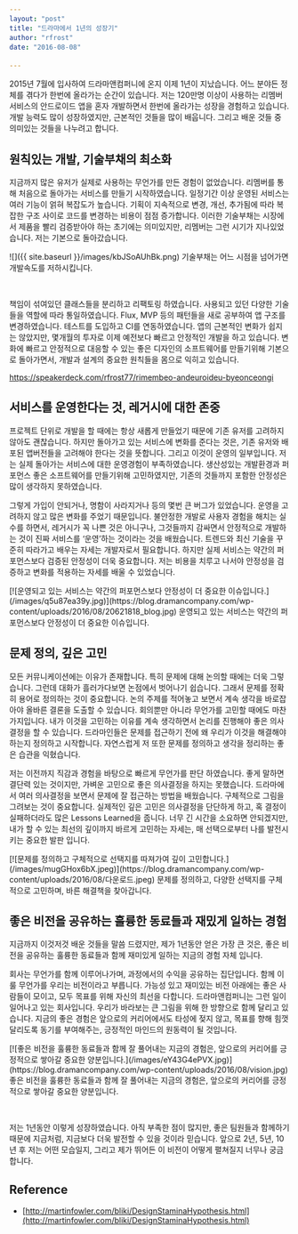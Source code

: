 ```yaml
---
layout: "post"
title: "드라마에서 1년의 성장기"
author: "rfrost"
date: "2016-08-08"

---
```


2015년 7월에 입사하여 드라마앤컴퍼니에 온지 이제 1년이 지났습니다. 어느 분야든 정체를 겪다가 한번에 올라가는 순간이 있습니다. 저는 120만명 이상이 사용하는 리멤버 서비스의 안드로이드 앱을 혼자 개발하면서 한번에 올라가는 성장을 경험하고 있습니다. 개발 능력도 많이 성장하였지만, 근본적인 것들을 많이 배웁니다. 그리고 배운 것들 중 의미있는 것들을 나누려고 합니다.

## 원칙있는 개발, 기술부채의 최소화

지금까지 많은 유저가 실제로 사용하는 무언가를 만든 경험이 없었습니다. 리멤버를 통해 처음으로 돌아가는 서비스를 만들기 시작하였습니다. 일정기간 이상 운영된 서비스는 여러 기능이 얽혀 복잡도가 높습니다. 기획이 지속적으로 변경, 개선, 추가됨에 따라 복잡한 구조 사이로 코드를 변경하는 비용이 점점 증가합니다. 이러한 기술부채는 시장에서 제품을 빨리 검증받아야 하는 초기에는 의미있지만, 리멤버는 그런 시기가 지나있었습니다. 저는 기본으로 돌아갔습니다.

<caption id="attachment\_648" align="aligncenter" width="529">![]({{ site.baseurl }}/images/kbJSoAUhBk.png) 기술부채는 어느 시점을 넘어가면 개발속도를 저하시킵니다.</caption>

 

책임이 섞여있던 클래스들을 분리하고 리팩토링 하였습니다. 사용되고 있던 다양한 기술들을 역할에 따라 통일하였습니다. Flux, MVP 등의 패턴들을 새로 공부하여 앱 구조를 변경하였습니다. 테스트를 도입하고 CI를 연동하였습니다. 앱의 근본적인 변화가 쉽지는 않았지만, 몇개월의 투자로 이제 예전보다 빠르고 안정적인 개발을 하고 있습니다. 변화에 빠르고 안정적으로 대응할 수 있는 좋은 디자인의 소프트웨어를 만들기위해 기본으로 돌아가면서, 개발과 설계의 중요한 원칙들을 몸으로 익히고 있습니다.

https://speakerdeck.com/rfrost77/rimembeo-andeuroideu-byeonceongi

## 서비스를 운영한다는 것, 레거시에 대한 존중

프로젝트 단위로 개발을 할 때에는 항상 새롭게 만들었기 때문에 기존 유저를 고려하지 않아도 괜찮습니다. 하지만 돌아가고 있는 서비스에 변화를 준다는 것은, 기존 유저와 배포된 앱버전들을 고려해야 한다는 것을 뜻합니다. 그리고 이것이 운영의 일부입니다. 저는 실제 돌아가는 서비스에 대한 운영경험이 부족하였습니다. 생산성있는 개발환경과 퍼포먼스 좋은 소프트웨어를 만들기위해 고민하였지만, 기존의 것들까지 포함한 안정성은 많이 생각하지 못하였습니다.

그렇게 가입이 안되거나, 명함이 사라지거나 등의 몇번 큰 버그가 있었습니다. 운영을 고려하지 않고 많은 변화를 주었기 때문입니다. 불안정한 개발로 사용자 경험을 해치는 실수를 하면서, 레거시가 꼭 나쁜 것은 아니구나, 그것들까지 감싸면서 안정적으로 개발하는 것이 진짜 서비스를 ‘운영’하는 것이라는 것을 배웠습니다. 트렌드와 최신 기술을 꾸준히 따라가고 배우는 자세는 개발자로서 필요합니다. 하지만 실제 서비스는 약간의 퍼포먼스보다 검증된 안정성이 더욱 중요합니다. 저는 비용을 치루고 나서야 안정성을 검증하고 변화를 적용하는 자세를 배울 수 있었습니다.

<caption id="attachment\_650" align="aligncenter" width="450">[![운영되고 있는 서비스는 약간의 퍼포먼스보다 안정성이 더 중요한 이슈입니다.](/images/q5u87ea39y.jpg)](https://blog.dramancompany.com/wp-content/uploads/2016/08/20621818_blog.jpg) 운영되고 있는 서비스는 약간의 퍼포먼스보다 안정성이 더 중요한 이슈입니다.</caption>

## 문제 정의, 깊은 고민

모든 커뮤니케이션에는 이유가 존재합니다. 특히 문제에 대해 논의할 때에는 더욱 그렇습니다. 그런데 대화가 흘러가다보면 논점에서 벗어나기 쉽습니다. 그래서 문제를 정확히 용어로 정의하는 것이 중요합니다. 논의 주제를 적어놓고 보면서 계속 생각을 바로잡아야 올바른 결론을 도출할 수 있습니다. 회의뿐만 아니라 무언가를 고민할 때에도 마찬가지입니다. 내가 이것을 고민하는 이유를 계속 생각하면서 논리를 진행해야 좋은 의사결정을 할 수 있습니다. 드라마인들은 문제를 접근하기 전에 왜 우리가 이것을 해결해야 하는지 정의하고 시작합니다. 자연스럽게 저 또한 문제를 정의하고 생각을 정리하는 좋은 습관을 익혔습니다.

저는 이전까지 직감과 경험을 바탕으로 빠르게 무언가를 판단 하였습니다. 좋게 말하면 결단력 있는 것이지만, 가벼운 고민으로 좋은 의사결정을 하지는 못했습니다. 드라마에서 여러 의사결정을 보면서 문제에 잘 접근하는 방법을 배웠습니다. 구체적으로 그림을 그려보는 것이 중요합니다. 실제적인 깊은 고민은 의사결정을 단단하게 하고, 혹 결정이 실패하더라도 많은 Lessons Learned을 줍니다. 너무 긴 시간을 소요하면 안되겠지만, 내가 할 수 있는 최선의 깊이까지 바르게 고민하는 자세는, 매 선택으로부터 나를 발전시키는 중요한 발판 입니다.

<caption id="attachment\_649" align="aligncenter" width="511">[![문제를 정의하고 구체적으로 선택지를 따져가여 깊이 고민합니다.](/images/mugGHox6bX.jpeg)](https://blog.dramancompany.com/wp-content/uploads/2016/08/다운로드.jpeg) 문제를 정의하고, 다양한 선택지를 구체적으로 고민하며, 바른 해결책을 찾아갑니다.</caption>

## 좋은 비전을 공유하는 훌륭한 동료들과 재밌게 일하는 경험

지금까지 이것저것 배운 것들을 말씀 드렸지만, 제가 1년동안 얻은 가장 큰 것은, 좋은 비전을 공유하는 훌륭한 동료들과 함께 재미있게 일하는 지금의 경험 자체 입니다.

회사는 무언가를 함께 이루어나가며, 과정에서의 수익을 공유하는 집단입니다. 함께 이룰 무언가를 우리는 비전이라고 부릅니다. 가능성 있고 재미있는 비전 아래에는 좋은 사람들이 모이고, 모두 목표를 위해 자신의 최선을 다합니다. 드라마앤컴퍼니는 그런 일이 일어나고 있는 회사입니다. 우리가 바라보는 큰 그림을 위해 한 방향으로 함께 달리고 있습니다. 지금의 좋은 경험은 앞으로의 커리어에서도 타성에 젖지 않고, 목표를 향해 힘껏 달리도록 동기를 부여해주는, 긍정적인 마인드의 원동력이 될 것입니다.

<caption id="attachment\_651" align="aligncenter" width="606">[![좋은 비전을 훌륭한 동료들과 함께 잘 풀어내는 지금의 경험은, 앞으로의 커리어를 긍정적으로 쌓아갈 중요한 양분입니다.](/images/eY43G4ePVX.jpg)](https://blog.dramancompany.com/wp-content/uploads/2016/08/vision.jpg) 좋은 비전을 훌륭한 동료들과 함께 잘 풀어내는 지금의 경험은, 앞으로의 커리어를 긍정적으로 쌓아갈 중요한 양분입니다.</caption>

 

저는 1년동안 이렇게 성장하였습니다. 아직 부족한 점이 많지만, 좋은 팀원들과 함께하기 때문에 지금처럼, 지금보다 더욱 발전할 수 있을 것이라 믿습니다. 앞으로 2년, 5년, 10년 후 저는 어떤 모습일지, 그리고 제가 뛰어든 이 비전이 어떻게 펼쳐질지 너무나 궁금합니다.

## Reference

- [http://martinfowler.com/bliki/DesignStaminaHypothesis.html](http://martinfowler.com/bliki/DesignStaminaHypothesis.html)
